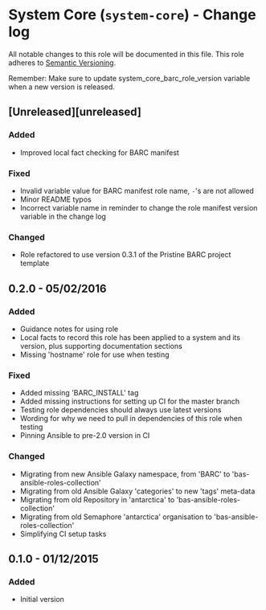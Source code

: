 # System Core (`system-core`) - Change log

All notable changes to this role will be documented in this file.
This role adheres to [Semantic Versioning](http://semver.org/spec/v2.0.0.html).

Remember: Make sure to update system_core_barc_role_version variable when a new version is released.

## [Unreleased][unreleased]

### Added

* Improved local fact checking for BARC manifest

### Fixed

* Invalid variable value for BARC manifest role name, `-`'s are not allowed
* Minor README typos
* Incorrect variable name in reminder to change the role manifest version variable in the change log

### Changed

* Role refactored to use version 0.3.1 of the Pristine BARC project template

## 0.2.0 - 05/02/2016

### Added

* Guidance notes for using role
* Local facts to record this role has been applied to a system and its version, plus supporting documentation sections
* Missing 'hostname' role for use when testing

### Fixed

* Added missing 'BARC_INSTALL' tag
* Added missing instructions for setting up CI for the master branch
* Testing role dependencies should always use latest versions
* Wording for why we need to pull in dependencies of this role when testing
* Pinning Ansible to pre-2.0 version in CI

### Changed

* Migrating from new Ansible Galaxy namespace, from 'BARC' to 'bas-ansible-roles-collection'
* Migrating from old Ansible Galaxy 'categories' to new 'tags' meta-data
* Migrating from old Repository in 'antarctica' to 'bas-ansible-roles-collection'
* Migrating from old Semaphore 'antarctica' organisation to 'bas-ansible-roles-collection'
* Simplifying CI setup tasks

## 0.1.0 - 01/12/2015

### Added

* Initial version
